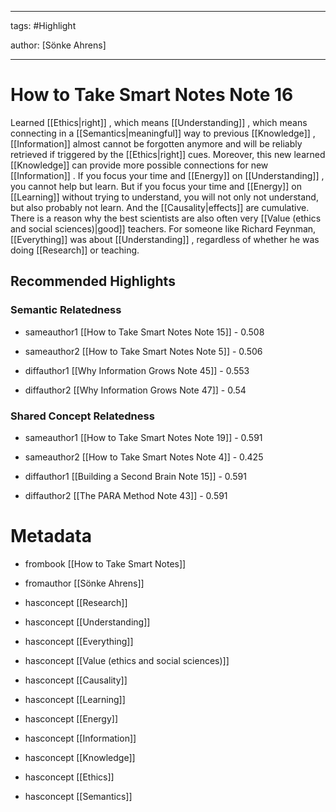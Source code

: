 




---

tags: #Highlight

author: [Sönke Ahrens]

---
# How to Take Smart Notes Note 16




Learned  [[Ethics|right]] , which means  [[Understanding]] , which means connecting in a  [[Semantics|meaningful]]  way to previous  [[Knowledge]] ,  [[Information]]  almost cannot be forgotten anymore and will be reliably retrieved if triggered by the  [[Ethics|right]]  cues. Moreover, this new learned  [[Knowledge]]  can provide more possible connections for new  [[Information]] . If you focus your time and  [[Energy]]  on  [[Understanding]] , you cannot help but learn. But if you focus your time and  [[Energy]]  on  [[Learning]]  without trying to understand, you will not only not understand, but also probably not learn. And the  [[Causality|effects]]  are cumulative. There is a reason why the best scientists are also often very  [[Value (ethics and social sciences)|good]]  teachers. For someone like Richard Feynman,  [[Everything]]  was about  [[Understanding]] , regardless of whether he was doing  [[Research]]  or teaching.


## Recommended Highlights

### Semantic Relatedness


- sameauthor1 [[How to Take Smart Notes Note 15]] - 0.508

- sameauthor2 [[How to Take Smart Notes Note 5]] - 0.506

- diffauthor1 [[Why Information Grows Note 45]] - 0.553

- diffauthor2 [[Why Information Grows Note 47]] - 0.54
### Shared Concept Relatedness


- sameauthor1 [[How to Take Smart Notes Note 19]] - 0.591

- sameauthor2 [[How to Take Smart Notes Note 4]] - 0.425

- diffauthor1 [[Building a Second Brain Note 15]] - 0.591

- diffauthor2 [[The PARA Method Note 43]] - 0.591
# Metadata


- frombook [[How to Take Smart Notes]]

- fromauthor [[Sönke Ahrens]]

- hasconcept [[Research]]

- hasconcept [[Understanding]]

- hasconcept [[Everything]]

- hasconcept [[Value (ethics and social sciences)]]

- hasconcept [[Causality]]

- hasconcept [[Learning]]

- hasconcept [[Energy]]

- hasconcept [[Information]]

- hasconcept [[Knowledge]]

- hasconcept [[Ethics]]

- hasconcept [[Semantics]]